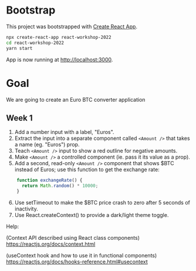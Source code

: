 # Bootstrap

This project was bootstrapped with [Create React App](https://github.com/facebook/create-react-app).

```sh
npx create-react-app react-workshop-2022
cd react-workshop-2022
yarn start
```
App is now running at [http://localhost:3000](http://localhost:3000).

# Goal

We are going to create an Euro BTC converter application

## Week 1

1. Add a number input with a label, "Euros".
2. Extract the input into a separate component called ```<Amount />``` that takes a name (eg. "Euros") prop.
3. Teach ```<Amount />``` input to show a red outline for negative amounts.
4. Make ```<Amount />``` a controlled component (ie. pass it its value as a prop).
5. Add a second, read-only ```<Amount />``` component that shows $BTC instead of Euros; use this function to get the exchange rate:
```javascript
    function exchangeRate() {
      return Math.random() * 10000;
    }
```
6. Use setTimeout to make the $BTC price crash to zero after 5 seconds of inactivity.
7. Use React.createContext() to provide a dark/light theme toggle.

Help:

(Context API described using React class components)
https://reactjs.org/docs/context.html

(useContext hook and how to use it in functional components)
https://reactjs.org/docs/hooks-reference.html#usecontext
